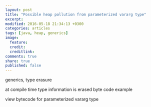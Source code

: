 ```yaml
---
layout: post
title: "Possible heap pollution from parameterized vararg type"
excerpt:
modified: 2016-05-18 21:34:13 +0300
categories: articles
tags: [java, heap, generics]
image:
  feature:
  credit:
  creditlink:
comments: true
share: true
published: false
---
```


generics, type erasure

at compile time type information is erased
byte code example

view bytecode for parameterized vararg type
